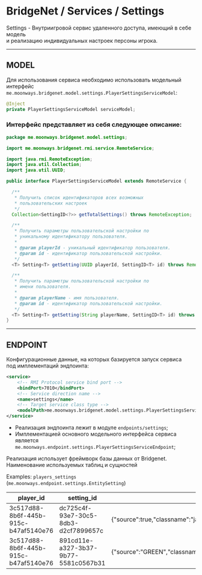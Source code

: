 # BridgeNet / Services / Settings

Settings - Внутриигровой сервис удаленного доступа, имеющий в себе модель
<br>и реализацию индивидуальных настроек персоны игрока.

---

## MODEL

Для использования сервиса необходимо использовать модельный
<br>интерфейс `me.moonways.bridgenet.model.settings.PlayerSettingsServiceModel`:

```java
@Inject
private PlayerSettingsServiceModel serviceModel;
```

### Интерфейс представляет из себя следующее описание:

```java
package me.moonways.bridgenet.model.settings;

import me.moonways.bridgenet.rmi.service.RemoteService;

import java.rmi.RemoteException;
import java.util.Collection;
import java.util.UUID;

public interface PlayerSettingsServiceModel extends RemoteService {

  /**
   * Получить список идентификаторов всех возможных
   * пользовательских настроек
   */
  Collection<SettingID<?>> getTotalSettings() throws RemoteException;

  /**
   * Получить параметры пользовательской настройки по
   * уникальному идентификатору пользователя.
   *
   * @param playerId - уникальный идентификатор пользователя.
   * @param id - идентификатор пользовательской настройки.
   */
  <T> Setting<T> getSetting(UUID playerId, SettingID<T> id) throws RemoteException;

  /**
   * Получить параметры пользовательской настройки по
   * имени пользователя.
   *
   * @param playerName - имя пользователя.
   * @param id - идентификатор пользовательской настройки.
   */
  <T> Setting<T> getSetting(String playerName, SettingID<T> id) throws RemoteException;
}
```

---

## ENDPOINT

Конфигурационные данные, на которых базируется запуск сервиса
<br>под имплементаций эндпоинта:

```xml
<service>
    <!-- RMI Protocol service bind port -->
    <bindPort>7010</bindPort>
    <!-- Service direction name -->
    <name>settings</name>
    <!-- Target service class type -->
    <modelPath>me.moonways.bridgenet.model.settings.PlayerSettingsServiceModel</modelPath>
</service>
```

- Реализация эндпоинта лежит в модуле `endpoints/settings`;
- Имплементацией основного модельного интерфейса сервиса 
  <br>является `me.moonways.endpoint.settings.PlayerSettingsServiceEndpoint`;

Реализация использует фреймворк базы данных от Bridgenet. 
<br>Наименование используемых таблиц и сущностей

Examples: `players_settings` (`me.moonways.endpoint.settings.EntitySetting`)


| player_id                            | setting_id                           | setting_value                                                                        |
|--------------------------------------|--------------------------------------|--------------------------------------------------------------------------------------|
| 3c517d88-8b6f-445b-915c-b47af5140e76 | dc725c4f-93e7-30c5-8db3-d2cf7899657c | {"source":true,"classname":"java.lang.Boolean"}                                      |
| 3c517d88-8b6f-445b-915c-b47af5140e76 | 891cd11e-a327-3b37-9b77-5581c0567b31 | {"source":"GREEN","classname":"me.moonways.bridgenet.api.util.minecraft.ChatColor"}  |

